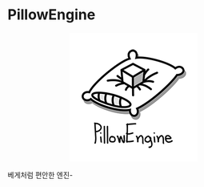 # PillowEngine

<p align="center">
	<img src="res/PillowEngineLogoAndText256.png">
</p>

베게처럼 편안한 엔진-